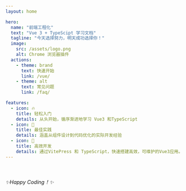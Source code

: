 ```yaml
---
layout: home

hero:
  name: "前端工程化"
  text: "Vue 3 + TypeScipt 学习文档"
  tagline: "今天选择努力，明天成功选择你！"
  image:
    src: /assets/logo.png
    alt: Chrome 浏览器插件
  actions:
    - theme: brand
      text: 快速开始
      link: /vue/
    - theme: alt
      text: 常见问题
      link: /faq/

features:
  - icon: 🔥
    title: 轻松入门
    details: 从头开始，循序渐进地学习 Vue3 和TypeScript
  - icon: 🎥
    title: 最佳实践
    details: 涵盖从组件设计到代码优化的实际开发经验
  - icon: 💃
    title: 高效开发
    details: 通过VitePress 和 TypeScript，快速搭建高效，可维护的Vue3应用。
---
```


<div style="text align: center;margin-top:50px;">
<em>✨Happy Coding！✨</em>
</div>
